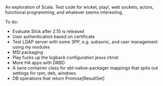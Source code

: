 An exploration of Scala. Test code for wicket, play!, web sockets, actors, functional programming, and whatever seems interesting.

To do:

- Evaluate Slick after 2.10 is released
- User authentication based on certificate
- Test LDAP server with some 3PP, e.g. subsonic, and user management using my modules
- MSI packaging
- Play fucks up the logback configuration jesus christ
- More HA apps with DRBD
- A sane container class for sbt-native-packager mappings that spits out settings for rpm, deb, windows
- DB operations that return Promise[ResultSet]